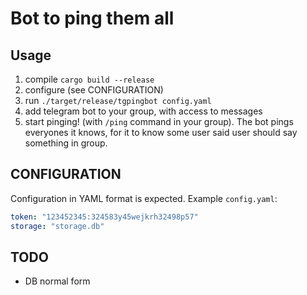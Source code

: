 # Bot to ping them all

## Usage

1. compile `cargo build --release`
2. configure (see CONFIGURATION)
3. run `./target/release/tgpingbot config.yaml`
4. add telegram bot to your group, with access to messages
5. start pinging! (with `/ping` command in your group). The bot pings everyones it knows, for it to know some user said user should say something in group.

## CONFIGURATION

Configuration in YAML format is expected. Example `config.yaml`:

```yaml
token: "123452345:324583y45wejkrh32498p57"
storage: "storage.db"
```

## TODO

- DB normal form
